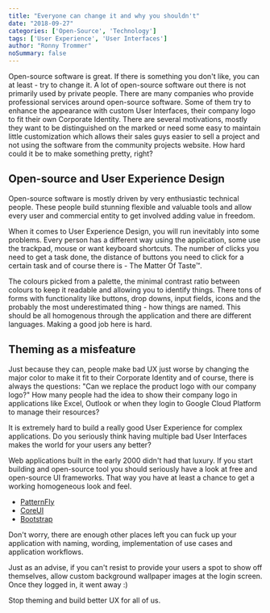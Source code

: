 ```yaml
---
title: "Everyone can change it and why you shouldn't"
date: "2018-09-27"
categories: ['Open-Source', 'Technology']
tags: ['User Experience', 'User Interfaces']
author: "Ronny Trommer"
noSummary: false
---
```


Open-source software is great.
If there is something you don't like, you can at least - try to change it.
A lot of open-source software out there is not primarily used by private people.
There are many companies who provide professional services around open-source software.
Some of them try to enhance the appearance with custom User Interfaces, their company logo to fit their own Corporate Identity.
There are several motivations, mostly they want to be distinguished on the marked or need some easy to maintain little customization which allows their sales guys easier to sell a project and not using the software from the community projects website.
How hard could it be to make something pretty, right?

## Open-source and User Experience Design

Open-source software is mostly driven by very enthusiastic technical people.
These people build stunning flexible and valuable tools and allow every user and commercial entity to get involved adding value in freedom.

When it comes to User Experience Design, you will run inevitably into some problems.
Every person has a different way using the application, some use the trackpad, mouse or want keyboard shortcuts.
The number of clicks you need to get a task done, the distance of buttons you need to click for a certain task and of course there is - The Matter Of Taste&trade;.

The colours picked from a palette, the minimal contrast ratio between colours to keep it readable and allowing you to identify things.
There tons of forms with functionality like buttons, drop downs, input fields, icons and the probably the most underestimated thing - how things are named.
This should be all homogenous through the application and there are different languages.
Making a good job here is hard.

## Theming as a misfeature

Just because they can, people make bad UX just worse by changing the major color to make it fit to their Corporate Identity and of course, there is always the questions: "Can we replace the product logo with our company logo?"
How many people had the idea to show their company logo in applications like Excel, Outlook or when they login to Google Cloud Platform to manage their resources?

It is extremely hard to build a really good User Experience for complex applications.
Do you seriously think having multiple bad User Interfaces makes the world for your users any better?

Web applications built in the early 2000 didn't had that luxury.
If you start building and open-source tool you should seriously have a look at free and open-source UI frameworks.
That way you have at least a chance to get a working homogeneous look and feel.

* [PatternFly](https://www.patternfly.org)
* [CoreUI](https://github.com/coreui)
* [Bootstrap](http://getbootstrap.com)

Don't worry, there are enough other places left you can fuck up your application with naming, wording, implementation of use cases and application workflows.

Just as an advise, if you can't resist to provide your users a spot to show off themselves, allow custom background wallpaper images at the login screen.
Once they logged in, it went away :)

Stop theming and build better UX for all of us.
